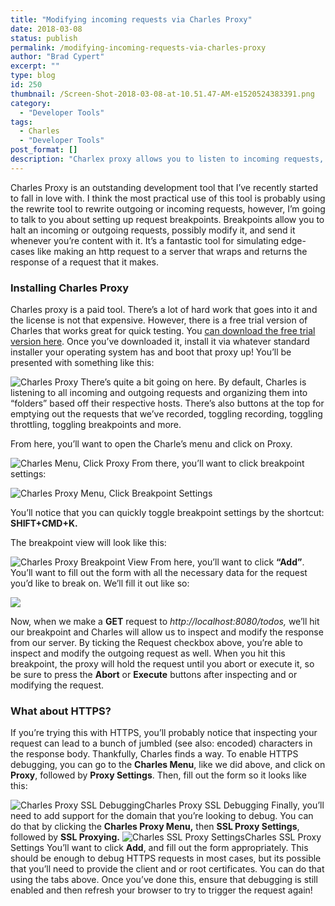 ```yaml
---
title: "Modifying incoming requests via Charles Proxy"
date: 2018-03-08
status: publish
permalink: /modifying-incoming-requests-via-charles-proxy
author: "Brad Cypert"
excerpt: ""
type: blog
id: 250
thumbnail: /Screen-Shot-2018-03-08-at-10.51.47-AM-e1520524383391.png
category:
  - "Developer Tools"
tags:
  - Charles
  - "Developer Tools"
post_format: []
description: "Charlex proxy allows you to listen to incoming requests, capture those, and modify them before letting them continue. This is extremely helpful with testing and QA, and heres how I use it."
---
```


Charles Proxy is an outstanding development tool that I’ve recently started to fall in love with. I think the most practical use of this tool is probably using the rewrite tool to rewrite outgoing or incoming requests, however, I’m going to talk to you about setting up request breakpoints. Breakpoints allow you to halt an incoming or outgoing requests, possibly modify it, and send it whenever you’re content with it. It’s a fantastic tool for simulating edge-cases like making an http request to a server that wraps and returns the response of a request that it makes.

### Installing Charles Proxy

Charles proxy is a paid tool. There’s a lot of hard work that goes into it and the license is not that expensive. However, there is a free trial version of Charles that works great for quick testing. You [can download the free trial version here](https://www.charlesproxy.com/). Once you’ve downloaded it, install it via whatever standard installer your operating system has and boot that proxy up! You’ll be presented with something like this:

![Charles
  Proxy](/Screen-Shot-2018-03-08-at-10.19.09-AM-e1520522726804-300x220.png)
There’s quite a bit going on here. By default, Charles is listening to all incoming
and outgoing requests and organizing them into “folders” based off their respective
hosts. There’s also buttons at the top for emptying out the requests that we’ve recorded,
toggling recording, toggling throttling, toggling breakpoints and more.

From here, you’ll want to open the Charle’s menu and click on Proxy.

![Charles Menu, Click
  Proxy](/Screen-Shot-2018-03-08-at-10.22.23-AM.png)
From there, you’ll want to click breakpoint settings:

![Charles Proxy Menu, Click Breakpoint Settings](/Screen-Shot-2018-03-08-at-10.22.41-AM.png)

You’ll notice that you can quickly toggle breakpoint settings by the shortcut: **SHIFT+CMD+K.**

The breakpoint view will look like this:

![Charles Proxy Breakpoint View](/Screen-Shot-2018-03-08-at-10.29.55-AM.png)
From here, you’ll want to click **“Add”**. You’ll want to fill out the form with all the necessary data for the request you’d like to break on. We’ll fill it out like so:

![](/Screen-Shot-2018-03-08-at-10.33.03-AM.png)

Now, when we make a **GET** request to _http://localhost:8080/todos,_ we’ll hit our breakpoint and Charles will allow us to inspect and modify the response from our server. By ticking the Request checkbox above, you’re able to inspect and modify the outgoing request as well. When you hit this breakpoint, the proxy will hold the request until you abort or execute it, so be sure to press the **Abort** or **Execute** buttons after inspecting and or modifying the request.

### What about HTTPS?

If you’re trying this with HTTPS, you’ll probably notice that inspecting your request can lead to a bunch of jumbled (see also: encoded) characters in the response body. Thankfully, Charles finds a way. To enable HTTPS debugging, you can go to the **Charles Menu**, like we did above, and click on **Proxy**, followed by **Proxy Settings**. Then, fill out the form so it looks like this:

![Charles Proxy SSL Debugging](/Screen-Shot-2018-03-08-at-10.39.59-AM.png)Charles Proxy SSL Debugging
Finally, you’ll need to add support for the domain that you’re looking to debug. You can do that by clicking the **Charles Proxy Menu,** then **SSL Proxy Settings**, followed by **SSL Proxying.**
![Charles SSL Proxy Settings](/Screen-Shot-2018-03-08-at-10.45.15-AM.png)Charles SSL Proxy Settings
You’ll want to click **Add**, and fill out the form appropriately. This should be enough to debug HTTPS requests in most cases, but its possible that you’ll need to provide the client and or root certificates. You can do that using the tabs above. Once you’ve done this, ensure that debugging is still enabled and then refresh your browser to try to trigger the request again!

